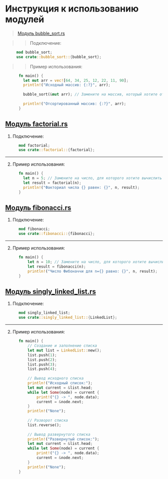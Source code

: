 # Инструкция к использованию модулей

> [Модуль bubble_sort.rs](https://github.com/KaRaKurT1/Rust_Algorithms_Modules/blob/main/bubble_sort.rs)

>> Подключение:
 ```rust
      mod bubble_sort;
      use crate::bubble_sort::{bubble_sort};
  ```

>> Пример использования:
 ```rust
       fn main() {
         let mut arr = vec![64, 34, 25, 12, 22, 11, 90];
         println!("Исходный массив: {:?}", arr);
         
         bubble_sort(&mut arr); // Замените на массив, который хотите отсортировать
           
         println!("Отсортированный массив: {:?}", arr);
       }
 ```

## [Модуль factorial.rs](https://github.com/KaRaKurT1/Rust_Algorithms_Modules/blob/main/factorial.rs)

1. Подключение:
```rust
      mod factorial;
      use crate::factorial::{factorial};
```
---
2. Пример использования:
```rust
      fn main() {
        let n = 5; // Замените на число, для которого хотите вычислить факториал
        let result = factorial(n);
        println!("Факториал числа {} равен: {}", n, result);
      }
```

## [Модуль fibonacci.rs](https://github.com/KaRaKurT1/Rust_Algorithms_Modules/blob/main/fibonacci.rs)

1. Подключение:
```rust
      mod fibonacci;
      use crate::fibonacci::{fibonacci};
```
---
2. Пример использования:
```rust
      fn main() {
          let n = 10; // Замените на число, для которого хотите вычислить число Фибоначчи
          let result = fibonacci(n);
          println!("Число Фибоначчи для n={} равно: {}", n, result);
      }
```

## [Модуль singly_linked_list.rs](https://github.com/KaRaKurT1/Rust_Algorithms_Modules/blob/main/singly_linked_list.rs)

1. Подключение:
```rust
      mod singly_linked_list;
      use crate::singly_linked_list::{LinkedList};
```
---
2. Пример использования:
```rust
      fn main() {
          // Создание и заполнение списка
          let mut list = LinkedList::new();
          list.push(1);
          list.push(2);
          list.push(3);
          list.push(4);
      
          // Вывод исходного списка
          println!("Исходный список:");
          let mut current = &list.head;
          while let Some(node) = current {
              print!("{} -> ", node.data);
              current = &node.next;
          }
          println!("None");
      
          // Разворот списка
          list.reverse();
      
          // Вывод развернутого списка
          println!("Развернутый список:");
          let mut current = &list.head;
          while let Some(node) = current {
              print!("{} -> ", node.data);
              current = &node.next;
          }
          println!("None");
      }
```

